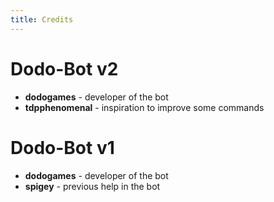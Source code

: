 ```yaml
---
title: Credits
---
```


# Dodo-Bot v2
* **dodogames** - developer of the bot
* **tdpphenomenal** - inspiration to improve some commands

# Dodo-Bot v1
* **dodogames** - developer of the bot
* **spigey** - previous help in the bot